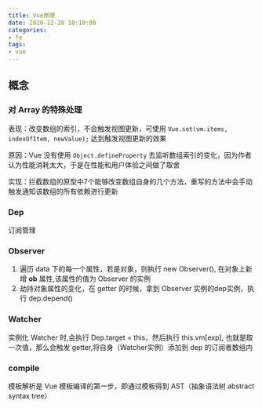 ```yaml
---
title: Vue原理
date: 2020-12-28 10:10:00
categories: 
- fe
tags:
- vue
---
```


## 概念

### 对 Array 的特殊处理

表现：改变数组的索引，不会触发视图更新，可使用 `Vue.set(vm.items, indexOfItem, newValue);` 达到触发视图更新的效果

原因：Vue 没有使用 `Object.defineProperty` 去监听数组索引的变化，因为作者认为性能消耗太大，于是在性能和用户体验之间做了取舍

实现：拦截数组的原型中7个能够改变数组自身的几个方法，重写的方法中会手动触发通知该数组的所有依赖进行更新

### Dep

订阅管理

### Observer

1. 遍历 data 下的每一个属性，若是对象，则执行 new Observer(), 在对象上新增 __ob__ 属性,该属性的值为 Observer 的实例
2. 劫持对象属性的变化，在 getter 的时候，拿到 Observer 实例的dep实例，执行 dep.depend()

### Watcher

实例化 Watcher 时,会执行 Dep.target = this，然后执行 this.vm[exp], 也就是取一次值，那么会触发 getter,将自身（Watcher实例）添加到 dep 的订阅者数组内

### compile

模板解析是 Vue 模板编译的第一步，即通过模板得到 AST（抽象语法树 abstract syntax tree）
